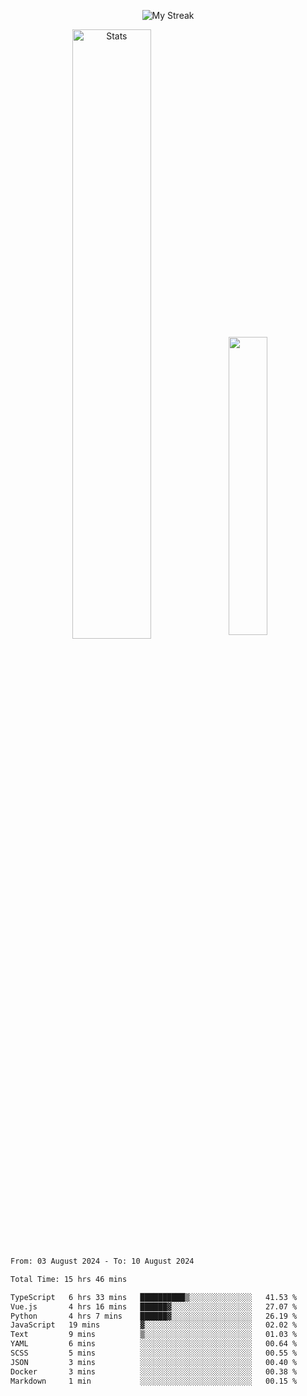 <p align="center">
<picture>
  <source media="(prefers-color-scheme: dark)" srcset="http://github-readme-streak-stats.herokuapp.com?user=semolik&theme=dark&hide_border=true&background=DD272700">
  <img alt="My Streak" src="http://github-readme-streak-stats.herokuapp.com?user=semolik&hide_border=true">
</picture>
</p>
<div align="center">
  <picture>
    <source media="(prefers-color-scheme: dark)" srcset="https://github-readme-stats.vercel.app/api?username=semolik&show_icons=true&bg_color=DD272700&hide_border=true&theme=dark">
        <img alt="Stats" src="https://github-readme-stats.vercel.app/api?username=semolik&show_icons=true&bg_color=DD272700&hide_border=true" width="50%" >
  </picture>
  <sup>
  <picture>
  <source media="(prefers-color-scheme: dark)" srcset="https://github-readme-stats.vercel.app/api/top-langs/?username=semolik&layout=compact&hide_border=true&bg_color=DD272700&theme=dark">
  <img src="https://github-readme-stats.vercel.app/api/top-langs/?username=semolik&layout=compact&hide_border=true" width="35%" />
  </picture>
  </sup>
</div>
<!--START_SECTION:waka-->

```txt
From: 03 August 2024 - To: 10 August 2024

Total Time: 15 hrs 46 mins

TypeScript   6 hrs 33 mins   ██████████▒░░░░░░░░░░░░░░   41.53 %
Vue.js       4 hrs 16 mins   ██████▓░░░░░░░░░░░░░░░░░░   27.07 %
Python       4 hrs 7 mins    ██████▓░░░░░░░░░░░░░░░░░░   26.19 %
JavaScript   19 mins         ▓░░░░░░░░░░░░░░░░░░░░░░░░   02.02 %
Text         9 mins          ▒░░░░░░░░░░░░░░░░░░░░░░░░   01.03 %
YAML         6 mins          ░░░░░░░░░░░░░░░░░░░░░░░░░   00.64 %
SCSS         5 mins          ░░░░░░░░░░░░░░░░░░░░░░░░░   00.55 %
JSON         3 mins          ░░░░░░░░░░░░░░░░░░░░░░░░░   00.40 %
Docker       3 mins          ░░░░░░░░░░░░░░░░░░░░░░░░░   00.38 %
Markdown     1 min           ░░░░░░░░░░░░░░░░░░░░░░░░░   00.15 %
```

<!--END_SECTION:waka-->

